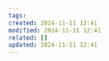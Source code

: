 ```yaml
---
tags: 
created: 2024-11-11 12:41
modified: 2024-11-11 12:41
related: []
updated: 2024-11-11 12:41
---
```


